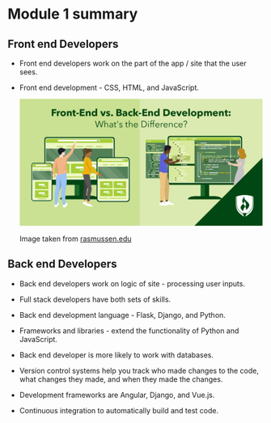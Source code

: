 # Module 1 summary

## Front end Developers

* Front end developers work on the part of the app / site that the user sees.

* Front end development - CSS, HTML, and JavaScript.

  ![front-end-and-back-end-developer.png](assets/front-end-and-back-end-developer.png)

  Image taken from [rasmussen.edu](https://www.rasmussen.edu/)

## Back end Developers

* Back end developers work on logic of site - processing user inputs.

* Full stack developers have both sets of skills.

* Back end development language - Flask, Django, and Python.

* Frameworks and libraries - extend the functionality of Python and JavaScript.

* Back end developer is more likely to work with databases.

* Version control systems help you track who made changes to the code, what changes they made, and when they made the changes.

* Development frameworks are Angular, Django, and Vue.js.

* Continuous integration to automatically build and test code.
